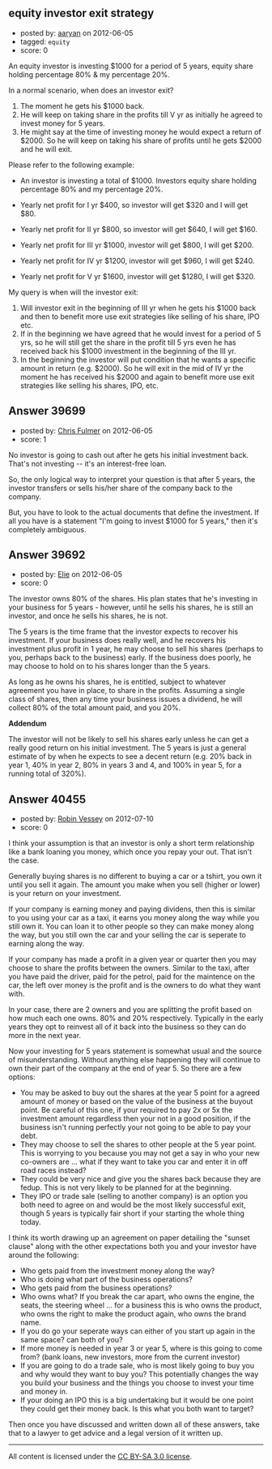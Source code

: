 ## equity investor exit strategy

- posted by: [aaryan](https://stackexchange.com/users/-1/18263-aaryan) on 2012-06-05
- tagged: `equity`
- score: 0

An equity investor is investing $1000 for a period of 5 years, equity share holding percentage 80% & my percentage 20%. 

In a normal scenario, when does an investor exit?
 
1. The moment he gets his $1000 back. 
2. He will keep on taking share in the profits till V yr as initially he agreed to invest money for 5 years.
3. He might say at the time of investing money he would expect a return of $2000. So he will keep on taking his share of profits until he gets $2000 and he will exit.

Please refer to the following example: 

- An investor is investing a total of $1000. Investors equity share holding percentage 80% and my percentage 20%.

- Yearly net profit for I yr $400, so investor will get $320 and I will get $80.
- Yearly net profit for II yr $800, so investor will get $640, I will get $160.
- Yearly net profit for III yr $1000, investor will get $800, I will get $200.
- Yearly net profit for IV yr $1200, investor will get $960, I will get $240.
- Yearly net profit for V yr $1600, investor will get $1280, I will get $320.

My query is when will the investor exit: 

1. Will investor exit in the beginning of III yr when he gets his $1000 back and then to benefit more use exit strategies like selling of his share, IPO etc.
2. If in the beginning we have agreed that he would invest for a period of 5 yrs, so he will still get the share in the profit till 5 yrs even he has received back his $1000 investment in the beginning of the III yr.
3. In the beginning the investor will put condition that he wants a specific amount in return (e.g. $2000). So he will exit in the mid of IV yr the moment he has received his $2000 and again to benefit more use exit strategies like selling his shares, IPO, etc.



## Answer 39699

- posted by: [Chris Fulmer](https://stackexchange.com/users/-1/17026-chris-fulmer) on 2012-06-05
- score: 1

No investor is going to cash out after he gets his initial investment back.  That's not investing -- it's an interest-free loan.

So, the only logical way to interpret your question is that after 5 years, the investor transfers or sells his/her share of the company back to the company.

But, you have to look to the actual documents that define the investment.  If all you have is a statement "I'm going to invest $1000 for 5 years," then it's completely ambiguous.


## Answer 39692

- posted by: [Elie](https://stackexchange.com/users/-1/1752-elie) on 2012-06-05
- score: 0

The investor owns 80% of the shares. His plan states that he's investing in your business for 5 years - however, until he sells his shares, he is still an investor, and once he sells his shares, he is not.

The 5 years is the time frame that the investor expects to recover his investment. If your business does really well, and he recovers his investment plus profit in 1 year, he may choose to sell his shares (perhaps to you, perhaps back to the business) early. If the business does poorly, he may choose to hold on to his shares longer than the 5 years.

As long as he owns his shares, he is entitled, subject to whatever agreement you have in place, to share in the profits. Assuming a single class of shares, then any time your business issues a dividend, he will collect 80% of the total amount paid, and you 20%.

**Addendum**

The investor will not be likely to sell his shares early unless he can get a really good return on his initial investment. The 5 years is just a general estimate of by when he expects to see a decent return (e.g. 20% back in year 1, 40% in year 2, 80% in years 3 and 4, and 100% in year 5, for a running total of 320%).


## Answer 40455

- posted by: [Robin Vessey](https://stackexchange.com/users/-1/984-robin-vessey) on 2012-07-10
- score: 0

I think your assumption is that an investor is only a short term relationship like a bank loaning you money, which once you repay your out. That isn't the case.

Generally buying shares is no different to buying a car or a tshirt, you own it until you sell it again. The amount you make when you sell (higher or lower) is your return on your investment. 

If your company is earning money and paying dividens, then this is similar to you using your car as a taxi, it earns you money along the way while you still own it. You can loan it to other people so they can make money along the way, but you still own the car and your selling the car is seperate to earning along the way.

If your company has made a profit in a given year or quarter then you may choose to share the profits between the owners. Similar to the taxi, after you have paid the driver, paid for the petrol, paid for the maintence on the car, the left over money is the profit and is the owners to do what they want with. 

In your case, there are 2 owners and you are splitting the profit based on how much each one owns. 80% and 20% respectively. Typically in the early years they opt to reinvest all of it back into the business so they can do more in the next year.

Now your investing for 5 years statement is somewhat usual and the source of misunderstanding. Without anything else happening they will continue to own their part of the company at the end of year 5. So there are a few options:

 - You may be asked to buy out the shares at the year 5 point for a agreed amount of money or based on the value of the business at the buyout point. Be careful of this one, if your required to pay 2x or 5x the investment amount regardless then your not in a good position, if the business isn't running perfectly your not going to be able to pay your debt.
 - They may choose to sell the shares to other people at the 5 year point. This is worrying to you because you may not get a say in who your new co-owners are ... what if they want to take you car and enter it in off road races instead?
 - They could be very nice and give you the shares back because they are fedup. This is not very likely to be planned for at the beginning.
 - They IPO or trade sale (selling to another company) is an option you both need to agree on and would be the most likely successful exit, though 5 years is typically fair short if your starting the whole thing today.

I think its worth drawing up an agreement on paper detailing the "sunset clause" along with the other expectations both you and your investor have around the following:

- Who gets paid from the investment money along the way?
- Who is doing what part of the business operations?
- Who gets paid from the business operations?
- Who owns what? If you break the car apart, who owns the engine, the seats, the steering wheel ... for a business this is who owns the product, who owns the right to make the product again, who owns the brand name.
- If you do go your seperate ways can either of you start up again in the same space? can both of you?
- If more money is needed in year 3 or year 5, where is this going to come from? (bank loans, new investors, more from the current investor)
- If you are going to do a trade sale, who is most likely going to buy you and why would they want to buy you? This potentially changes the way you build your business and the things you choose to invest your time and money in.
- If your doing an IPO this is a big undertaking but it would be one point they could get their money back. Is this what you both want to target? 

Then once you have discussed and written down all of these answers, take that to a lawyer to get advice and a legal version of it written up.




---

All content is licensed under the [CC BY-SA 3.0 license](https://creativecommons.org/licenses/by-sa/3.0/).
